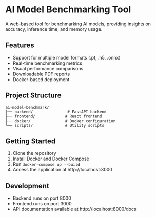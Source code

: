 # AI Model Benchmarking Tool

A web-based tool for benchmarking AI models, providing insights on accuracy, inference time, and memory usage.

## Features

- Support for multiple model formats (.pt, .h5, .onnx)
- Real-time benchmarking metrics
- Visual performance comparisons
- Downloadable PDF reports
- Docker-based deployment

## Project Structure

```
ai-model-benchmark/
├── backend/               # FastAPI backend
├── frontend/             # React frontend
├── docker/               # Docker configuration
└── scripts/              # Utility scripts
```

## Getting Started

1. Clone the repository
2. Install Docker and Docker Compose
3. Run `docker-compose up --build`
4. Access the application at http://localhost:3000

## Development

- Backend runs on port 8000
- Frontend runs on port 3000
- API documentation available at http://localhost:8000/docs
